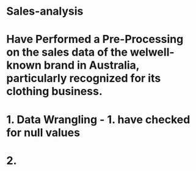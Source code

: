# Sales-analysis

# Have Performed a Pre-Processing on the sales data of the welwell-known brand in Australia, particularly recognized for its clothing business.
# 1. Data Wrangling - 1. have checked for null values 
#                     2.   
